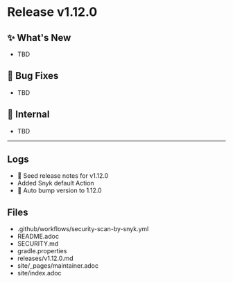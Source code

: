 # Release v1.12.0

## ✨ What's New
- TBD

## 🐛 Bug Fixes
- TBD

## 🔬 Internal
- TBD

---
## Logs

- 📝 Seed release notes for v1.12.0
- Added Snyk default Action
- 🔼 Auto bump version to 1.12.0

## Files

- .github/workflows/security-scan-by-snyk.yml
- README.adoc
- SECURITY.md
- gradle.properties
- releases/v1.12.0.md
- site/_pages/maintainer.adoc
- site/index.adoc
